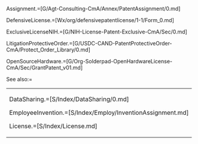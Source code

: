 Assignment.=[G/Agt-Consulting-CmA/Annex/PatentAssignment/0.md]

DefensiveLicense.=[Wx/org/defensivepatentlicense/1-1/Form_0.md]

ExclusiveLicenseNIH.=[G/NIH-License-Patent-Exclusive-CmA/Sec/0.md]

LitigationProtectiveOrder.=[G/USDC-CAND-PatentProtectiveOrder-CmA/Protect_Order_Library/0.md]

OpenSourceHardware.=[G/Org-Solderpad-OpenHardwareLicense-CmA/Sec/GrantPatent_v01.md]

See also:=<table><tr><td>

DataSharing.=[S/Index/DataSharing/0.md]

EmployeeInvention.=[S/Index/Employ/InventionAssignment.md]

License.=[S/Index/License.md]
